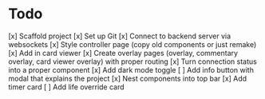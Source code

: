 # Todo

[x] Scaffold project
[x] Set up Git
[x] Connect to backend server via websockets
[x] Style controller page (copy old components or just remake)
[x] Add in card viewer
[x] Create overlay pages (overlay, commentary overlay, card viewer overlay) with proper routing
[x] Turn connection status into a proper component
[x] Add dark mode toggle
[ ] Add info button with modal that explains the project
[x] Nest components into top bar
[x] Add timer card
[ ] Add life override card
